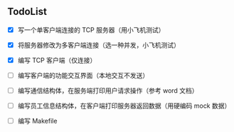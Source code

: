 
## TodoList

- [x] 写一个单客户端连接的 TCP 服务器（用小飞机测试）
- [x] 将服务器修改为多客户端连接（选一种并发，小飞机测试）
- [x] 编写 TCP 客户端（仅连接）
- [ ] 编写客户端的功能交互界面（本地交互不发送）
- [ ] 编写通信结构体，在服务端打印用户请求操作（参考 word 文档）
- [ ] 编写员工信息结构体，在客户端打印服务器返回数据（用硬编码 mock 数据）
- [ ] 编写 Makefile

